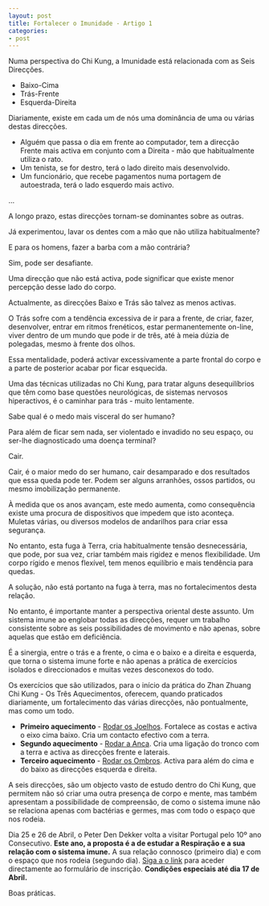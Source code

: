 ```yaml
---
layout: post
title: Fortalecer o Imunidade - Artigo 1
categories:
- post
---
```


Numa perspectiva do Chi Kung, a Imunidade está relacionada com as Seis Direcções.

+ Baixo-Cima
+ Trás-Frente
+ Esquerda-Direita

Diariamente, existe em cada um de nós uma dominância de uma ou várias destas direcções.  

+ Alguém que passa o dia em frente ao computador, tem a direcção Frente mais activa em conjunto com a Direita - mão que habitualmente utiliza o rato. 
+ Um tenista, se for destro, terá o lado direito mais desenvolvido. 
+ Um funcionário, que recebe pagamentos numa portagem de autoestrada, terá o lado esquerdo mais activo.

…

A longo prazo, estas direcções tornam-se dominantes sobre as outras. 

Já experimentou, lavar os dentes com a mão que não utiliza habitualmente?

E para os homens, fazer a barba com a mão contrária?

Sim, pode ser desafiante. 

Uma direcção que não está activa, pode significar que existe menor percepção desse lado do corpo. 

Actualmente, as direcções Baixo e Trás são talvez as menos activas.

O Trás sofre com a tendência excessiva de ir para a frente, de criar, fazer, desenvolver, entrar em ritmos frenéticos, estar permanentemente on-line, viver dentro de um mundo que pode ir de três, até à meia dúzia de polegadas, mesmo à frente dos olhos. 

Essa mentalidade, poderá activar excessivamente a parte frontal do corpo e a parte de posterior acabar por ficar esquecida. 

Uma das técnicas utilizadas no Chi Kung, para tratar alguns desequilíbrios que têm como base questões neurológicas, de sistemas nervosos hiperactivos, é o caminhar para trás - muito lentamente. 

Sabe qual é o medo mais visceral do ser humano?

Para além de ficar sem nada, ser violentado e invadido no seu espaço, ou ser-lhe diagnosticado uma doença terminal?

Cair. 

Cair, é o maior medo do ser humano, cair desamparado e dos resultados que essa queda pode ter. Podem ser alguns arranhões, ossos partidos, ou mesmo imobilização permanente.

À medida que os anos avançam, este medo aumenta, como consequência existe uma procura de dispositivos que impedem que isto aconteça. Muletas várias, ou diversos modelos de andarilhos para criar essa segurança. 

No entanto, esta fuga à Terra, cria habitualmente tensão desnecessária, que pode, por sua vez, criar também mais rigidez e menos flexibilidade. Um corpo rígido e menos flexível, tem menos equilíbrio e mais tendência para quedas. 

A solução, não está portanto na fuga à terra, mas no fortalecimentos desta relação. 

No entanto, é importante manter a perspectiva oriental deste assunto. Um sistema imune ao englobar todas as direcções, requer um trabalho consistente sobre as seis possibilidades de movimento e não apenas, sobre aquelas que estão em deficiência. 

É a sinergia, entre o trás e a frente, o cima e o baixo e a direita e esquerda, que torna o sistema imune forte e não apenas a prática de exercícios isolados e direccionados e muitas vezes desconexos do todo. 

Os exercícios que são utilizados, para o início da prática do Zhan Zhuang Chi Kung - Os Três Aquecimentos, oferecem, quando praticados diariamente, um fortalecimento das várias direcções, não pontualmente, mas como um todo. 

+ **Primeiro aquecimento** - [Rodar os Joelhos](http://www.youtube.com/watch?v=9f17sT9P4FU&t=0m30s). Fortalece as costas e activa o eixo cima baixo. Cria um contacto efectivo com a terra. 
+ **Segundo aquecimento** - [Rodar a Anca](http://www.youtube.com/watch?v=9f17sT9P4FU&t=3m34s). Cria uma ligação do tronco com a terra e activa as direcções frente e laterais. 
+ **Terceiro aquecimento** - [Rodar os Ombros](http://www.youtube.com/watch?v=9f17sT9P4FU&t=6m49s). Activa para além do cima e do baixo as direcções esquerda e direita. 

A seis direcções, são um objecto vasto de estudo dentro do Chi Kung, que permitem não só criar uma outra presença de corpo e mente, mas também apresentam a possibilidade de compreensão, de como o sistema imune não se relaciona apenas com bactérias e germes, mas com todo o espaço que nos rodeia. 

Dia 25 e 26 de Abril, o Peter Den Dekker volta a visitar Portugal pelo 10º ano Consecutivo. **Este ano, a proposta é a de estudar a Respiração e a sua relação com o sistema imune.** A sua relação connosco (primeiro dia) e com o espaço que nos rodeia (segundo dia). [Siga a o link](http://form.jotformeu.com/form/40704420027340) para aceder directamente ao formulário de inscrição. **Condições especiais até dia 17 de Abril.**

Boas práticas.
